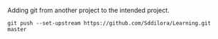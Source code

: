 Adding git from another project to the intended project.  
 
 ```
 git push --set-upstream https://github.com/Sddilora/Learning.git master
```
